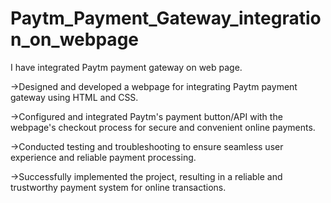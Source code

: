 # Paytm_Payment_Gateway_integration_on_webpage
I have integrated Paytm payment gateway on web page.

->Designed and developed a webpage for integrating Paytm payment gateway using HTML and CSS.

->Configured and integrated Paytm's payment button/API with the webpage's checkout process for secure and convenient online payments.

->Conducted testing and troubleshooting to ensure seamless user experience and reliable payment processing.

->Successfully implemented the project, resulting in a reliable and trustworthy payment system for online transactions.
